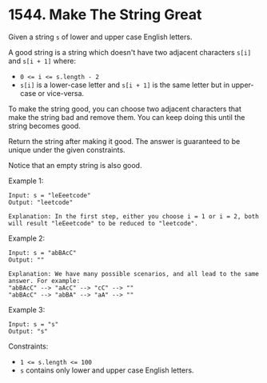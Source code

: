 # 1544. Make The String Great

Given a string `s` of lower and upper case English letters.

A good string is a string which doesn't have two adjacent characters `s[i]` and `s[i + 1]` where:
- `0 <= i <= s.length - 2`
- `s[i]` is a lower-case letter and `s[i + 1]` is the same letter but in upper-case or vice-versa.

To make the string good, you can choose two adjacent characters that make the string bad and remove them. You can keep doing this until the string becomes good.

Return the string after making it good. The answer is guaranteed to be unique under the given constraints.

Notice that an empty string is also good.

Example 1:

    Input: s = "leEeetcode"
    Output: "leetcode"

    Explanation: In the first step, either you choose i = 1 or i = 2, both will result "leEeetcode" to be reduced to "leetcode".

Example 2:

    Input: s = "abBAcC"
    Output: ""

    Explanation: We have many possible scenarios, and all lead to the same answer. For example:
    "abBAcC" --> "aAcC" --> "cC" --> ""
    "abBAcC" --> "abBA" --> "aA" --> ""

Example 3:

    Input: s = "s"
    Output: "s"

Constraints:
- `1 <= s.length <= 100`
- `s` contains only lower and upper case English letters.